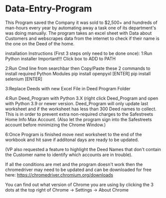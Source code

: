 # Data-Entry-Program

This Program saved the Company it was sold to $2,500+ and hundreds of man-hours every year by automating away a task one of its department's was doing manually. The program takes an excel sheet with Data about Customers and webscrapes data from the internet to check if their name is the one on the Deed of the home.

installation Instructions (First 3 steps only need to be done once):
   1:Run Python installer
   Important!!!
   Click box to ADD to PATH

   2:Run Cmd line from searchbar then Copy/Paste these 2 commands to install required Python Modules
     pip install openpyxl
     [ENTER]
     pip install selenium
     [ENTER]

   3:Replace Deeds with new Excel File in Deed Program Folder
   
   4:Run Deed_Program with Python 3.X (right click Deed_Program and open with Python 3.9 or newer version.
   Deed_Program will only update last worksheet and if the worksheet has less than 300 Deed names to collect.
   This is in order to prevent extra non-required charges to the Safestreets Home Info Max Account.
   (Also let the program sign into the Safestreets account before minimizing the Chrome Window.)

   6:Once Program is finished move next worksheet to the end of the workbook and hit save if additonal days are ready to be updated.

(VP also requested a feature to highlight the Deed Names that don't contain the Customer name to identify which accounts are in trouble).


If all the conditions are met and the program doesn't work then the chromedriver may need to be updated and can be downloaded for free here: 
https://chromedriver.chromium.org/downloads

You can find out what version of Chrome you are using by clicking the 3 dots at the top right of Chrome -> Settings -> About Chrome
